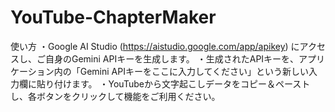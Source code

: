 # YouTube-ChapterMaker
使い方
・Google AI Studio (https://aistudio.google.com/app/apikey) にアクセスし、ご自身のGemini APIキーを生成します。
・生成されたAPIキーを、アプリケーション内の「Gemini APIキーをここに入力してください」という新しい入力欄に貼り付けます。
・YouTubeから文字起こしデータをコピー＆ペーストし、各ボタンをクリックして機能をご利用ください。
